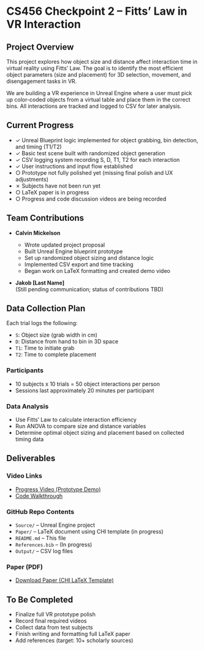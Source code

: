 # CS456 Checkpoint 2 – Fitts’ Law in VR Interaction

## Project Overview

This project explores how object size and distance affect interaction time in virtual reality using Fitts’ Law. The goal is to identify the most efficient object parameters (size and placement) for 3D selection, movement, and disengagement tasks in VR.

We are building a VR experience in Unreal Engine where a user must pick up color-coded objects from a virtual table and place them in the correct bins. All interactions are tracked and logged to CSV for later analysis.

## Current Progress

- ✓ Unreal Blueprint logic implemented for object grabbing, bin detection, and timing (T1/T2)  
- ✓ Basic test scene built with randomized object generation  
- ✓ CSV logging system recording S, D, T1, T2 for each interaction  
- ✓ User instructions and input flow established  
- ○ Prototype not fully polished yet (missing final polish and UX adjustments)  
- ✗ Subjects have not been run yet  
- ○ LaTeX paper is in progress  
- ○ Progress and code discussion videos are being recorded


## Team Contributions

- **Calvin Mickelson**  
  - Wrote updated project proposal  
  - Built Unreal Engine blueprint prototype  
  - Set up randomized object sizing and distance logic  
  - Implemented CSV export and time tracking  
  - Began work on LaTeX formatting and created demo video

- **Jakob [Last Name]**  
  (Still pending communication; status of contributions TBD)

## Data Collection Plan

Each trial logs the following:
- `S`: Object size (grab width in cm)
- `D`: Distance from hand to bin in 3D space
- `T1`: Time to initiate grab
- `T2`: Time to complete placement

### Participants

- 10 subjects x 10 trials = 50 object interactions per person
- Sessions last approximately 20 minutes per participant

### Data Analysis

- Use Fitts’ Law to calculate interaction efficiency
- Run ANOVA to compare size and distance variables
- Determine optimal object sizing and placement based on collected timing data

## Deliverables

### Video Links

- [Progress Video (Prototype Demo)](LINK_GOES_HERE)
- [Code Walkthrough](LINK_GOES_HERE)

### GitHub Repo Contents

- `Source/` – Unreal Engine project
- `Paper/` – LaTeX document using CHI template (in progress)
- `README.md` – This file
- `References.bib` – (In progress)
- `Output/` – CSV log files

### Paper (PDF)

- [Download Paper (CHI LaTeX Template)](LINK_TO_PDF)

## To Be Completed

- Finalize full VR prototype polish
- Record final required videos
- Collect data from test subjects
- Finish writing and formatting full LaTeX paper
- Add references (target: 10+ scholarly sources)